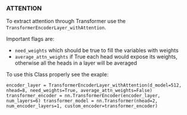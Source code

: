 ### ATTENTION

To extract attention through Transformer use the 
`TransformerEncoderLayer_withAttention`. 

Important flags are:
- `need_weights` which should be true to fill the variables with weights
- `average_attn_weights` if True each head would expose its weights, otherwise all the heads in a layer will be averaged

To use this Class properly see the exaple:

`encoder_layer = TransformerEncoderLayer_withAttention(d_model=512, nhead=8, need_weights=True, average_attn_weights=False)
    transformer_encoder = nn.TransformerEncoder(encoder_layer, num_layers=6)
    transformer_model = nn.Transformer(nhead=2, num_encoder_layers=1, custom_encoder=transformer_encoder)`